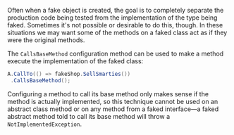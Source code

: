 Often when a fake object is created, the goal is to completely separate the production code being tested from the implementation of the type being faked. Sometimes it's not possible or desirable to do this, though. In these situations we may want some of the methods on a faked class act as if they were the original methods.

The `CallsBaseMethod` configuration method can be used to make a method execute the implementation of the faked class:

```csharp
A.CallTo(() => fakeShop.SellSmarties())
 .CallsBaseMethod();
```

Configuring a method to call its base method only makes sense if the method is actually implemented, so this technique cannot be used on an abstract class method or on any method from a faked interface—a faked abstract method told to call its base method will throw a `NotImplementedException`.